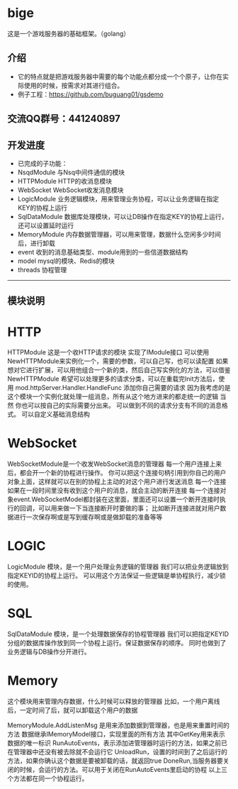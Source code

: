 bige
=======
这是一个游戏服务器的基础框架。（golang）

介绍
--------
* 它的特点就是把游戏服务器中需要的每个功能点都分成一个个原子，让你在实际使用的时候，按需求对其进行组合。
* 例子工程：https://github.com/buguang01/gsdemo

交流QQ群号：441240897
--------
开发进度
--------
* 已完成的子功能：
*   NsqdModule      与Nsq中间件通信的模块
*   HTTPModule      HTTP的收消息模块
*   WebSocket       WebSocket收发消息模块
*   LogicModule     业务逻辑模块，用来管理业务协程，可以让业务逻辑在指定KEY的协程上运行
*   SqlDataModule   数据库处理模块，可以让DB操作在指定KEY的协程上运行，还可以设置延时运行
*   MemoryModule   内存数据管理器，可以用来管理，数据什么空闲多少时间后，进行卸载
*   event           收到的消息基础类型、module用到的一些信道数据结构
*   model           mysql的模块、Redis的模块
*   threads         协程管理
--------
模块说明
--------
# HTTP
HTTPModule 这是一个收HTTP请求的模块
实现了IModule接口
可以使用NewHTTPModule来实例化一个，需要的参数，可以自己写，也可以读配置
如果想对它进行扩展，可以用他组合一个新的类，然后自己写实例化的方法，可以借鉴NewHTTPModule
希望可以处理更多的请求分类，可以在重载完Init方法后，使用	mod.httpServer.Handler.HandleFunc 添加你自己需要的请求
因为我考虑的是这个模块一个实例化就处理一组消息，所有从这个地方进来的都走统一的逻辑
当然 你也可以按自己的实际需要分出来。
可以做到不同的请求分支有不同的消息格式。
可以自定义基础消息结构
# WebSocket
WebSocketModule是一个收发WebSocket消息的管理器
每一个用户连接上来后，都会开一个新的协程进行操作。
你可以把这个连接句柄引用到你自己的用户对象上面，这样就可以在别的协程上主动的对这个用户进行发送消息
每一个连接如果在一段时间里没有收到这个用户的消息，就会主动的断开连接
每一个连接对象event.WebSocketModel都封装在这里面，里面还可以设置一个断开连接时执行的回调，可以用来做一下当连接断开时要做的事；
比如断开连接进就对用户数据进行一次保存啊或是写到缓存啊或是做卸载的准备等等

# LOGIC
LogicModule 模块，是一个用户处理业务逻辑的管理器
我们可以把业务逻辑放到指定KEYID的协程上运行。
可以用这个方法保证一些逻辑是单协程执行，减少锁的使用。
# SQL
SqlDataModule 模块，是一个处理数据保存的协程管理器
我们可以把指定KEYID分组的数据库操作放到同一个协程上运行。保证数据保存的顺序。
同时也做到了业务逻辑与DB操作分开进行。
# Memory
这个模块用来管理内存数据，什么时候可以释放的管理器
比如，一个用户离线后，一定时间了后，就可以卸载这个用户的数据

MemoryModule.AddListenMsg
是用来添加数据到管理器，也是用来重置时间的方法
数据继承IMemoryModel接口，实现里面的所有方法
其中GetKey用来表示数据的唯一标识
RunAutoEvents，表示添加进管理器时运行的方法，如果之前已在管理器中还没有被去除就不会运行它
UnloadRun，设置的时间到了之后运行的方法，如果你确认这个数据是要被卸载的话，就返回true
DoneRun,当服务器要关闭的时候，会运行的方法。可以用于关闭在RunAutoEvents里启动的协程
以上三个方法都在同一个协程运行。
